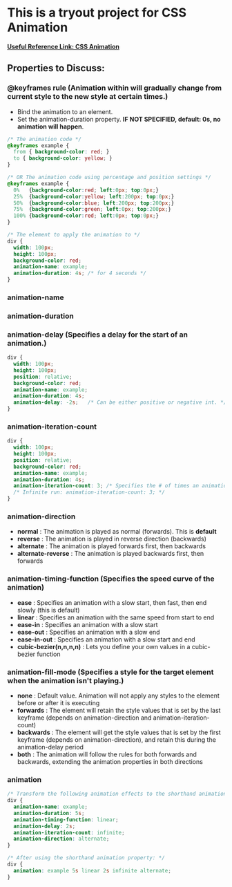 # This is a tryout project for CSS Animation
**[Useful Reference Link: CSS Animation](https://www.w3schools.com/css/css3_animations.asp)**

## Properties to Discuss:
### @keyframes rule (Animation within will gradually change from current style to the new style at certain times.)
- Bind the animation to an element.
- Set the animation-duration property. **IF NOT SPECIFIED, default: 0s, no animation will happen**.
```css
/* The animation code */
@keyframes example {
  from { background-color: red; }
  to { background-color: yellow; }
}

/* OR The animation code using percentage and position settings */
@keyframes example {
  0%   {background-color:red; left:0px; top:0px;}
  25%  {background-color:yellow; left:200px; top:0px;}
  50%  {background-color:blue; left:200px; top:200px;}
  75%  {background-color:green; left:0px; top:200px;}
  100% {background-color:red; left:0px; top:0px;}
}

/* The element to apply the animation to */
div {
  width: 100px;
  height: 100px;
  background-color: red;
  animation-name: example;
  animation-duration: 4s; /* for 4 seconds */
}
```
### animation-name
### animation-duration
### animation-delay (Specifies a delay for the start of an animation.)
```css
div {
  width: 100px;
  height: 100px;
  position: relative;
  background-color: red;
  animation-name: example;
  animation-duration: 4s;
  animation-delay: -2s;   /* Can be either positive or negative int. */
}
```
### animation-iteration-count
```css
div {
  width: 100px;
  height: 100px;
  position: relative;
  background-color: red;
  animation-name: example;
  animation-duration: 4s;
  animation-iteration-count: 3; /* Specifies the # of times an animation should run. */
  /* Infinite run: animation-iteration-count: 3; */
}
```
### animation-direction
- **normal** : The animation is played as normal (forwards). This is **default**
- **reverse** : The animation is played in reverse direction (backwards)
- **alternate** : The animation is played forwards first, then backwards
- **alternate-reverse** : The animation is played backwards first, then forwards
### animation-timing-function (Specifies the speed curve of the animation)
- **ease** : Specifies an animation with a slow start, then fast, then end slowly (this is default)
- **linear** : Specifies an animation with the same speed from start to end
- **ease-in** : Specifies an animation with a slow start
- **ease-out** : Specifies an animation with a slow end
- **ease-in-out** : Specifies an animation with a slow start and end
- **cubic-bezier(n,n,n,n)** : Lets you define your own values in a cubic-bezier function
### animation-fill-mode (Specifies a style for the target element when the animation isn't playing.)
- **none** : Default value. Animation will not apply any styles to the element before or after it is executing
- **forwards** : The element will retain the style values that is set by the last keyframe (depends on animation-direction and animation-iteration-count)
- **backwards** : The element will get the style values that is set by the first keyframe (depends on animation-direction), and retain this during the animation-delay period
- **both** : The animation will follow the rules for both forwards and backwards, extending the animation properties in both directions
### animation
```css
/* Transform the following animation effects to the shorthand animation property */
div {
  animation-name: example;
  animation-duration: 5s;
  animation-timing-function: linear;
  animation-delay: 2s;
  animation-iteration-count: infinite;
  animation-direction: alternate;
}

/* After using the shorthand animation property: */
div {
  animation: example 5s linear 2s infinite alternate;
}
```
